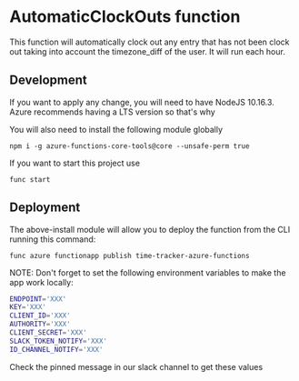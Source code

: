 # AutomaticClockOuts function

This function will automatically clock out any entry that 
has not been clock out taking into account the timezone_diff
of the user. It will run each hour.

## Development 
If you want to apply any change, you will need to have
NodeJS 10.16.3. Azure recommends having a LTS version so that's why

You will also need to install the following module globally

```
npm i -g azure-functions-core-tools@core --unsafe-perm true
```

If you want to start this project use

```
func start
```

## Deployment
The above-install module will allow you to deploy the function
from the CLI running this command:

```
func azure functionapp publish time-tracker-azure-functions
```

NOTE:
Don't forget to set the following environment variables to make the app work locally:

```sh
ENDPOINT='XXX'
KEY='XXX'
CLIENT_ID='XXX'
AUTHORITY='XXX'
CLIENT_SECRET='XXX'
SLACK_TOKEN_NOTIFY='XXX'
ID_CHANNEL_NOTIFY='XXX'
``` 
Check the pinned message in our slack channel to get these values
